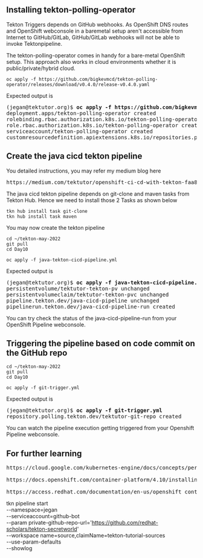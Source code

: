 ## Installing tekton-polling-operator
Tekton Triggers depends on GitHub webhooks.  As OpenShift DNS routes and OpenShift webconsole in a baremetal setup 
aren't accessible from Internet to GitHub/GitLab, GitHub/GitLab webhooks will not be able to invoke Tektonpipeline. 

The tekton-polling-operator comes in handy for a bare-metal OpenShift setup.  This approach also works in cloud environments whether it is public/private/hybrid cloud.
```
oc apply -f https://github.com/bigkevmcd/tekton-polling-operator/releases/download/v0.4.0/release-v0.4.0.yaml
```

Expected output is
<pre>
(jegan@tektutor.org)$ <b>oc apply -f https://github.com/bigkevmcd/tekton-polling-operator/releases/download/v0.4.0/release-v0.4.0.yaml</b>
deployment.apps/tekton-polling-operator created
rolebinding.rbac.authorization.k8s.io/tekton-polling-operator created
role.rbac.authorization.k8s.io/tekton-polling-operator created
serviceaccount/tekton-polling-operator created
customresourcedefinition.apiextensions.k8s.io/repositories.polling.tekton.dev created
</pre>

## Create the java cicd tekton pipeline

You detailed instructions, you may refer my medium blog here 
<pre>
https://medium.com/tektutor/openshift-ci-cd-with-tekton-faa88ba45656
</pre>

The java cicd tekton pipeline depends on git-clone and maven tasks from Tekton Hub. Hence we need to install
those 2 Tasks as shown below
```
tkn hub install task git-clone
tkn hub install task maven
```

You may now create the tekton pipeline
```
cd ~/tekton-may-2022
git pull
cd Day10

oc apply -f java-tekton-cicd-pipeline.yml
```
Expected output is
<pre>
(jegan@tektutor.org)$ <b>oc apply -f java-tekton-cicd-pipeline.yml</b>
persistentvolume/tektutor-tekton-pv unchanged
persistentvolumeclaim/tektutor-tekton-pvc unchanged
pipeline.tekton.dev/java-cicd-pipeline unchanged
pipelinerun.tekton.dev/java-cicd-pipeline-run created
</pre>

You can try check the status of the java-cicd-pipeline-run from your OpenShift Pipeline webconsole.

## Triggering the pipeline based on code commit on the GitHub repo
```
cd ~/tekton-may-2022
git pull
cd Day10

oc apply -f git-trigger.yml
```

Expected output is
<pre>
(jegan@tektutor.org)$ <b>oc apply -f git-trigger.yml</b>
repository.polling.tekton.dev/tektutor-git-repo created
</pre>

You can watch the pipeline execution getting triggered from your Openshift Pipeline webconsole.

## For further learning

<pre>
https://cloud.google.com/kubernetes-engine/docs/concepts/persistent-volumes

https://docs.openshift.com/container-platform/4.10/installing/installing_bare_metal_ipi/ipi-install-troubleshooting.html

https://access.redhat.com/documentation/en-us/openshift_container_platform/4.8/html/cicd/pipelines
</pre>


tkn pipeline start  \
  --namespace=jegan \
  --serviceaccount=github-bot \
  --param private-github-repo-url='https://github.com/redhat-scholars/tekton-secretworld' \
  --workspace name=source,claimName=tekton-tutorial-sources \
  --use-param-defaults \
  --showlog
